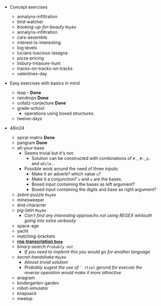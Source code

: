 * Concept exercises
    * annalyns-infiltration
    * bird-watcher
    * <i>booking-up-for-beauty ```Maybe``` </i>
    * annalyns-infiltration
    * cars-assemble
    * interest-is-interesting
    * log-levels
    * lucians-luscious-lasagna
    * pizza-pricing
    * tisbury-treasure-hunt
    * tracks-on-tracks-on-tracks
    * valentines-day

* Easy exercises with basics in mind
    * leap - **Done**
    * raindrops **Done**
    * collatz-conjecture **Done**
    * grade-school
        - operations using boxed structures.
    * twelve-days

* 48in24
    * spiral-matrix **Done**
    * pangram **Done**
    * all-your-base
        - Seems trivial but it's not:
            - Solution can be constructed with combinations of `#.`, `#:`, `p.` and `while.`.
        - Possible work around the need of three inputs:
            - Make it an adverb? which value `u`?
            - Make it a conjunction? `u` and `v` are the bases.
            - Boxed input containing the bases as left argument?
            - Boxed input containing the digits and base as right argument?
    * <i>zebra-puzzle ```Maybe```</i>
    * minesweeper
    * dnd-character
    * <i>pig-latin ```Maybe``` 
        - Can't find any interesting approachs not using REGEX whitouth going into extra verbosity</i>
    * space-age
    * yacht
    * matching-brackets 
    * <b><u>rna-transcription ```Done```</u></b>
    * <i> binary-search ```Probably not```
        - If you need to implemt this you would go for another language</i>
    * <i>secret-handshake ```Maybe```
        - Almost trivial solution
        - Probably sugest the use of </i>``` ` (tie) ``` <i>gerund for execute the reverse operation would make it more attractive</i>
    * anagram
    * kindergarten-garden
    * robot-simulator
    * knapsack
    * meetup

